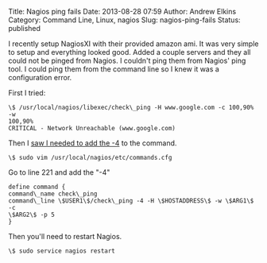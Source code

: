 Title: Nagios ping fails
Date: 2013-08-28 07:59
Author: Andrew Elkins
Category: Command Line, Linux, nagios
Slug: nagios-ping-fails
Status: published

I recently setup NagiosXI with their provided amazon ami. It was very
simple to setup and everything looked good. Added a couple servers and
they all could not be pinged from Nagios. I couldn't ping them from
Nagios' ping tool. I could ping them from the command line so I knew it
was a configuration error.

First I tried:  
~~~~  
\$ /usr/local/nagios/libexec/check\_ping -H www.google.com -c 100,90% -w
100,90%  
CRITICAL - Network Unreachable (www.google.com)  
~~~~

Then I [saw I needed to add the
-4](http://serverfault.com/questions/278196/nagios-bizare-ping-behaviour)
to the command.

~~~~  
\$ sudo vim /usr/local/nagios/etc/commands.cfg  
~~~~

Go to line 221 and add the "-4"

~~~~  
define command {  
command\_name check\_ping  
command\_line \$USER1\$/check\_ping -4 -H \$HOSTADDRESS\$ -w \$ARG1\$ -c
\$ARG2\$ -p 5  
}  
~~~~

Then you'll need to restart Nagios.

~~~~  
\$ sudo service nagios restart  
~~~~
